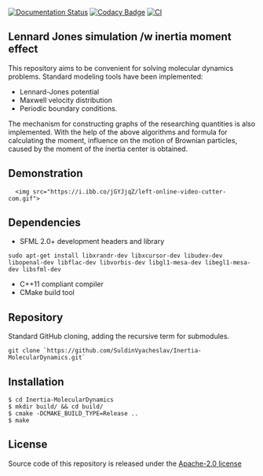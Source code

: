 [![Documentation Status](https://readthedocs.org/projects/simulationpracticemd/badge/?version=latest)](https://simulationpracticemd.readthedocs.io/en/latest/?badge=latest)
[![Codacy Badge](https://app.codacy.com/project/badge/Grade/0fb7c77817fe41368642070f959648b5)](https://www.codacy.com/gh/SuldinVyacheslav/Inertia-MolecularDynamics/dashboard?utm_source=github.com&amp;utm_medium=referral&amp;utm_content=SuldinVyacheslav/practice&amp;utm_campaign=Badge_Grade)
[![CI](https://github.com/SuldinVyacheslav/Inertia-MolecularDynamics/actions/workflows/CI.yml/badge.svg?branch=main)](https://github.com/SuldinVyacheslav/Inertia-MolecularDynamics/actions/workflows/CI.yml)

## Lennard Jones simulation /w inertia moment effect

This repository aims to be convenient for solving molecular dynamics problems. 
Standard modeling tools have been implemented:  
* Lennard-Jones potential  
* Maxwell velocity distribution  
* Periodic boundary conditions.  

The mechanism for constructing graphs of the researching quantities is also implemented.
With the help of the above algorithms and formula for calculating the moment, influence on the motion of Brownian particles, caused by the moment of the inertia center is obtained.

## Demonstration

<p align="center">

      <img src="https://i.ibb.co/jGYJjqZ/left-online-video-cutter-com.gif">

</p>

## Dependencies

* SFML 2.0+ development headers and library

```
sudo apt-get install libxrandr-dev libxcursor-dev libudev-dev libopenal-dev libflac-dev libvorbis-dev libgl1-mesa-dev libegl1-mesa-dev libsfml-dev
```

* C++11 compliant compiler
* CMake build tool

## Repository 

Standard GitHub cloning, adding the recursive term for submodules.

```
git clone `https://github.com/SuldinVyacheslav/Inertia-MolecularDynamics.git`
```

## Installation

```
$ cd Inertia-MolecularDynamics
$ mkdir build/ && cd build/
$ cmake -DCMAKE_BUILD_TYPE=Release ..
$ make
```

## License

Source code of this repository is released under
the [Apache-2.0 license](https://choosealicense.com/licenses/apache-2.0/)
